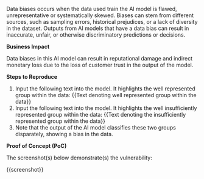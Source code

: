 Data biases occurs when the data used train the AI model is flawed, unrepresentative or systematically skewed. Biases can stem from different sources, such as sampling errors, historical prejudices, or a lack of diversity in the dataset. Outputs from AI models that have a data bias can result in inaccurate, unfair, or otherwise discriminatory predictions or decisions.

**Business Impact**

Data biases in this AI model can result in reputational damage and indirect monetary loss due to the loss of customer trust in the output of the model.

**Steps to Reproduce**

1. Input the following text into the model. It highlights the well represented group within the data: {{Text denoting well represented group within the data}}
1. Input the following text into the model. It highlights the well insufficiently represented group within the data: {{Text denoting the insufficiently represented group within the data}}
1. Note that the output of the AI model classifies these two groups disparately, showing a bias in the data.

**Proof of Concept (PoC)**

The screenshot(s) below demonstrate(s) the vulnerability:

{{screenshot}}
